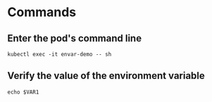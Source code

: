 # Commands

## Enter the pod's command line
`kubectl exec -it envar-demo -- sh`

## Verify the value of the environment variable
`echo $VAR1`
